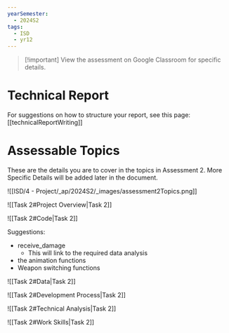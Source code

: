 ```yaml
---
yearSemester:
  - 2024S2
tags:
  - ISD
  - yr12
---
```

> [!important] View the assessment on Google Classroom for specific details.

# Technical Report

For suggestions on how to structure your report, see this page:
[[technicalReportWriting]]


# Assessable Topics 

These are the details you are to cover in the topics in Assessment 2. More Specific Details will be added later in the document.

![[ISD/4 - Project/_ap/2024S2/_images/assessment2Topics.png]]

![[Task 2#Project Overview|Task 2]]

![[Task 2#Code|Task 2]]

Suggestions:
- receive_damage 
	- This will link to the required data analysis
- the animation functions
- Weapon switching functions


![[Task 2#Data|Task 2]]

![[Task 2#Development Process|Task 2]]

![[Task 2#Technical Analysis|Task 2]]



![[Task 2#Work Skills|Task 2]]
